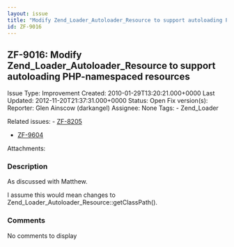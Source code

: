 ```yaml
---
layout: issue
title: "Modify Zend_Loader_Autoloader_Resource to support autoloading PHP-namespaced resources"
id: ZF-9016
---
```


ZF-9016: Modify Zend\_Loader\_Autoloader\_Resource to support autoloading PHP-namespaced resources
--------------------------------------------------------------------------------------------------

 Issue Type: Improvement Created: 2010-01-29T13:20:21.000+0000 Last Updated: 2012-11-20T21:37:31.000+0000 Status: Open Fix version(s): 
 Reporter:  Glen Ainscow (darkangel)  Assignee:  None  Tags: - Zend\_Loader
 
 Related issues: - [ZF-8205](/issues/browse/ZF-8205)
- [ZF-9604](/issues/browse/ZF-9604)
 
 Attachments: 
### Description

As discussed with Matthew.

I assume this would mean changes to Zend\_Loader\_Autoloader\_Resource::getClassPath().

 

 

### Comments

No comments to display